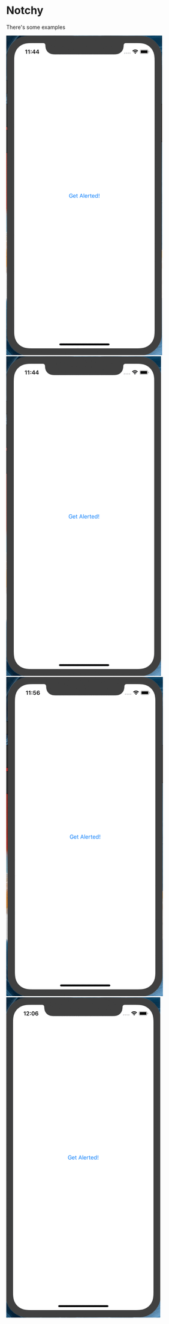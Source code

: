 # Notchy
There's some examples

![notchySimple](notchySimple.gif)
![notchyWithDescription](notchyWithDescription.gif)
![notchyWithImage](notchyWithImage.gif)
![notchyWithDescImage](notchyWithDescImage.gif)
